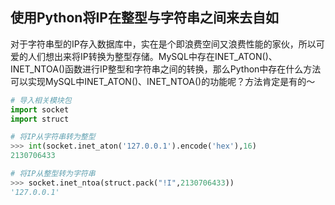 ## 使用Python将IP在整型与字符串之间来去自如

对于字符串型的IP存入数据库中，实在是个即浪费空间又浪费性能的家伙，所以可爱的人们想出来将IP转换为整型存储。MySQL中存在INET_ATON()、INET_NTOA()函数进行IP整型和字符串之间的转换，那么Python中存在什么方法可以实现MySQL中INET_ATON()、INET_NTOA()的功能呢？方法肯定是有的～

```python
# 导入相关模块包
import socket
import struct

# 将IP从字符串转为整型
>>> int(socket.inet_aton('127.0.0.1').encode('hex'),16)
2130706433

# 将IP从整型转为字符串
>>> socket.inet_ntoa(struct.pack("!I",2130706433))
'127.0.0.1'
```

